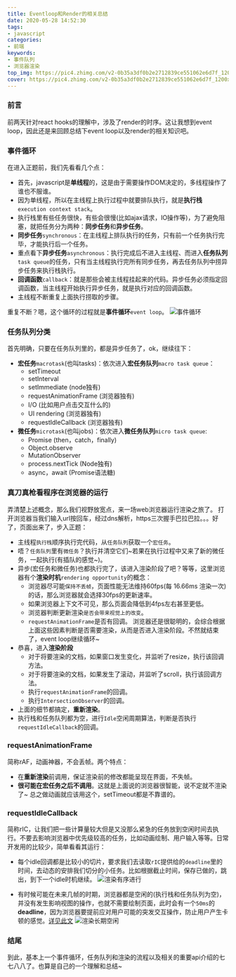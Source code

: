 ```yaml
---
title: Eventloop和Render的相关总结
date: 2020-05-28 14:52:30
tags:
- javascript
categories:
- 前端
keywords:
- 事件队列
- 浏览器渲染
top_img: https://pic4.zhimg.com/v2-0b35a3df0b2e2712839ce551062e6d7f_1200x500.jpg
cover: https://pic4.zhimg.com/v2-0b35a3df0b2e2712839ce551062e6d7f_1200x500.jpg
---
```


### 前言
前两天针对react hooks的理解中，涉及了render的时序。这让我想到event loop，因此还是来回顾总结下event loop以及render的相关知识吧。

### 事件循环
在进入正题前，我们先看看几个点：
+ 首先，javascript是**单线程**的，这是由于需要操作DOM决定的，多线程操作了谁也不服谁。
+ 因为单线程，所以在主线程上执行过程中就要排队执行，就是**执行栈**`execution context stack`。
+ 执行栈里有些任务很快，有些会很慢(比如ajax请求，IO操作等)，为了避免阻塞，就把任务分为两种：**同步任务**和**异步任务**。
+ **同步任务**`synchronous`：在主线程上排队执行的任务，只有前一个任务执行完毕，才能执行后一个任务。
+ 重点看下**异步任务**`asynchronous`：执行完成后不进入主线程、而进入**任务队列**`task queue`的任务，只有当主线程执行完所有同步任务，再去任务队列中捞异步任务来执行栈执行。
+ **回调函数**`callback`：就是那些会被主线程挂起来的代码。异步任务必须指定回调函数，当主线程开始执行异步任务，就是执行对应的回调函数。
+ 主线程不断重复上面执行捞取的步骤。

重复不断？嗯，这个循环的过程就是**事件循环**`event loop`。
![事件循环](https://i.loli.net/2020/06/02/gOACncZyRbdpXWh.jpg)

### 任务队列分类
首先明确，只要在任务队列里的，都是异步任务了，ok，继续往下：
+ **宏任务**`macrotask`(也叫tasks)：依次进入**宏任务队列**`macro task queue`：
  + setTimeout
  + setInterval
  + setImmediate (node独有)
  + requestAnimationFrame (浏览器独有)
  + I/O (比如用户点击交互什么的)
  + UI rendering (浏览器独有)
  + requestIdleCallback (浏览器独有)
+ **微任务**`microtask`(也叫jobs)：依次进入**微任务队列**`micro task queue`:
  + Promise (then，catch，finally)
  + Object.observe
  + MutationObserver
  + process.nextTick (Node独有)
  + async，await (Promise语法糖)

### 真刀真枪看程序在浏览器的运行
弄清楚上述概念，那么我们视野放宽点，来一场web浏览器运行渲染之旅了。
打开浏览器当我们输入url按回车，经过dns解析，https三次握手巴拉巴拉。。。好了，页面出来了，步入正题：
+ 主线程`执行栈`顺序执行完代码，从`任务队列`获取一个`宏任务`。
+ 唔？`任务队列`里有`微任务`？执行并清空它们~若果在执行过程中又来了新的微任务，一起执行(有插队的感觉~)。
+ 异步(宏任务和微任务)也都执行完了，该进入渲染阶段了吧？等等，这里浏览器有个**渲染时机**`rendering opportunity`的概念：
  + 浏览器尽可能`保持不丢帧`，页面性能无法维持60fps(每 16.66ms 渲染一次)的话，那么浏览器就会选择30fps的更新速率。
  + 如果浏览器上下文不可见，那么页面会降低到4fps左右甚至更低。
  + 浏览器判断更新渲染`是否会带来视觉上的改变`。
  + `requestAnimationFrame`是否有回调。
  浏览器还是很聪明的，会综合根据上面这些因素判断是否需要渲染，从而是否进入渲染阶段。不然就结束了，event loop继续循环~
+ 恭喜，进入**渲染阶段**
  + 对于将要渲染的文档，如果窗口发生变化，并监听了resize，执行该回调方法。
  + 对于将要渲染的文档，如果发生了滚动，并监听了scroll，执行该回调方法。
  + 执行`requestAnimationFrame`的回调。
  + 执行`IntersectionObserver`的回调。
+ 上面的细节都搞定，**重新渲染**。
+ 执行栈和任务队列都为空，进行`Idle`空闲周期算法，判断是否执行`requestIdleCallback`的回调。

### requestAnimationFrame
简称rAF，动画神器，不会丢帧。两个特点：
+ 在**重新渲染**前调用，保证渲染前的修改都能呈现在界面，不失帧。
+ **很可能在宏任务之后不调用**。这就是上面说的浏览器很智能，说不定就不渲染了~
总之做动画就应该用这个，setTimeout都是不靠谱的。

### requestIdleCallback
简称rIC，让我们把一些计算量较大但是又没那么紧急的任务放到空闲时间去执行。不要去影响浏览器中优先级较高的任务，比如动画绘制、用户输入等等。日常开发用的比较少，简单看看其运行：
+ 每个idle回调都是比较小的切片，要求我们去读取`rIC`提供给的`deadline`里的时间，去动态的安排我们切分的小任务。比如根据截止时间，保存已做的，跳出，到下一个idle时机继续。
  ![渲染有序进行](https://i.loli.net/2020/06/03/1VxnySjOviA9Rft.png)

+ 有时候可能在未来几帧的时期，浏览器都是空闲的(执行栈和任务队列为空)，并没有发生影响视图的操作，也就不需要绘制页面，此时会有一个`50ms`的**deadline**，因为浏览器要提前应对用户可能的突发交互操作，防止用户产生卡顿的感觉。[详见此文](https://developer.mozilla.org/zh-CN/docs/Web/API/Background_Tasks_API)
![渲染长期空闲](https://i.loli.net/2020/06/03/IjgSvzFVrm2TLwG.png)

### 结尾
到此，基本上一个事件循环，任务队列和渲染的流程以及相关的重要api介绍的七七八八了。也算是自己的一个理解和总结~